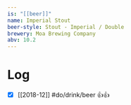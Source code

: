 ```yaml
---
is: "[[beer]]"
name: Imperial Stout
beer-style: Stout - Imperial / Double
brewery: Moa Brewing Company
abv: 10.2
---
```

# Log
- [x] [[2018-12]] #do/drink/beer 👍👍
